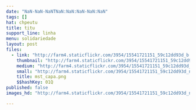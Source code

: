 ```yaml
---
date: "NaN-NaN-NaNTNaN:NaN:NaN-NaN:NaN"
tags: []
hat: chpeutu
title: titu
support_line: linha
menu: solidariedade
layout: post
files:
  - link: "http://farm4.staticflickr.com/3954/15541721151_59c12dd93d_b.jpg"
    thumbnail: "http://farm4.staticflickr.com/3954/15541721151_59c12dd93d_t.jpg"
    medium: "http://farm4.staticflickr.com/3954/15541721151_59c12dd93d_z.jpg"
    small: "http://farm4.staticflickr.com/3954/15541721151_59c12dd93d_n.jpg"
    title: mst_capa.png
    $$hashKey: 01Q
published: false
images_hd: "http://farm4.staticflickr.com/3954/15541721151_59c12dd93d_n.jpg"

---
```

